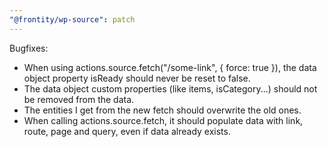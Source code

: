 ```yaml
---
"@frontity/wp-source": patch
---
```


Bugfixes:

- When using actions.source.fetch("/some-link", { force: true }), the data object property isReady should never be reset to false.
- The data object custom properties (like items, isCategory...) should not be removed from the data.
- The entities I get from the new fetch should overwrite the old ones.
- When calling actions.source.fetch, it should populate data with link, route, page and query, even if data already exists.
